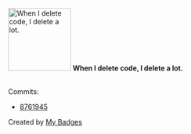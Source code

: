 <img src="https://my-badges.github.io/my-badges/mass-delete-commit.png" alt="When I delete code, I delete a lot." title="When I delete code, I delete a lot." width="128">
<strong>When I delete code, I delete a lot.</strong>
<br><br>

Commits:

- <a href="https://github.com/antonmedv/fx/commit/8761945f3893bcabf35b83e9c6814c9a218c52a2">8761945</a>


Created by <a href="https://github.com/my-badges/my-badges">My Badges</a>